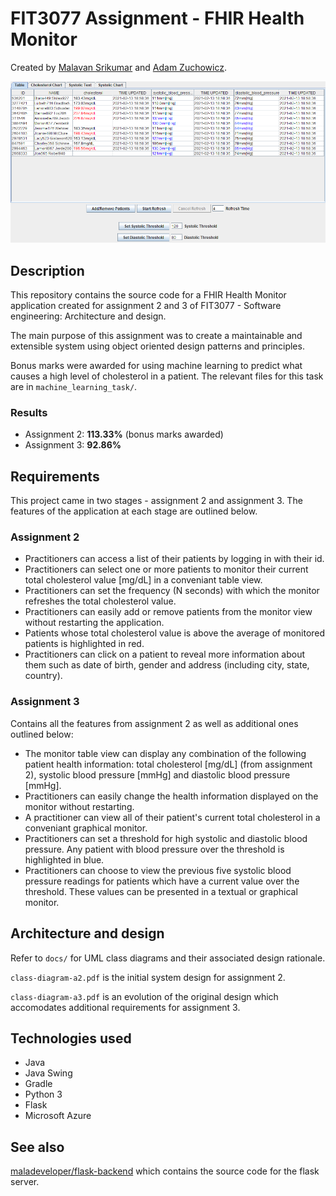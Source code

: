 # FIT3077 Assignment - FHIR Health Monitor

Created by [Malavan Srikumar](https://github.com/maladeveloper) and [Adam Zuchowicz](https://github.com/adamzuch).

![preview](preview.png)

## Description
This repository contains the source code for a FHIR Health Monitor application created for assignment 2 and 3 of FIT3077 - Software engineering: Architecture and design.

The main purpose of this assignment was to create a maintainable and extensible system using object oriented design patterns and principles.

Bonus marks were awarded for using machine learning to predict what causes a high level of cholesterol in a patient. The relevant files for this task are in `machine_learning_task/`.

### Results

* Assignment 2: **113.33%** (bonus marks awarded)
* Assignment 3: **92.86%**

## Requirements
This project came in two stages - assignment 2 and assignment 3. The features of the application at each stage are outlined below.

### Assignment 2
* Practitioners can access a list of their patients by logging in with their id.
* Practitioners can select one or more patients to monitor their current total cholesterol value [mg/dL] in a conveniant table view.
* Practitioners can set the frequency (N seconds) with which the monitor refreshes the total cholesterol value.
* Practitioners can easily add or remove patients from the monitor view without restarting the application.
* Patients whose total cholesterol value is above the average of monitored patients is highlighted in red.
* Practitioners can click on a patient to reveal more information about them such as date of birth, gender and address (including city, state, country).

### Assignment 3
Contains all the features from assignment 2 as well as additional ones outlined below:

* The monitor table view can display any combination of the following patient health information: total cholesterol [mg/dL] (from assignment 2), systolic blood pressure [mmHg] and diastolic blood pressure [mmHg].
* Practitioners can easily change the health information displayed on the monitor without restarting.
* A practitioner can view all of their patient's current total cholesterol in a conveniant graphical monitor.
* Practitioners can set a threshold for high systolic and diastolic blood pressure. Any patient with blood pressure over the threshold is highlighted in blue.
* Practitioners can choose to view the previous five systolic blood pressure readings for patients which have a current value over the threshold. These values can be presented in a textual or graphical monitor.

## Architecture and design
Refer to `docs/` for UML class diagrams and their associated design rationale.

`class-diagram-a2.pdf` is the initial system design for assignment 2.

`class-diagram-a3.pdf` is an evolution of the original design which accomodates additional requirements for assignment 3.

## Technologies used
* Java
* Java Swing
* Gradle
* Python 3
* Flask
* Microsoft Azure

## See also
[maladeveloper/flask-backend](https://github.com/maladeveloper/flask-backend/) which contains the source code for the flask server.




 